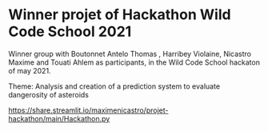 # Winner projet of Hackathon Wild Code School 2021

Winner group with Boutonnet Antelo Thomas , Harribey Violaine, Nicastro Maxime and Touati Ahlem as participants, in the Wild Code School hackaton of may 2021.

Theme: Analysis and creation of a prediction system to evaluate dangerosity of asteroids

https://share.streamlit.io/maximenicastro/projet-hackathon/main/Hackathon.py


